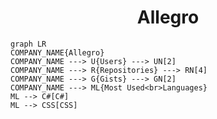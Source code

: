 <h1 align="center">Allegro</h1>

```mermaid
graph LR
COMPANY_NAME{Allegro}
COMPANY_NAME ---> U{Users} ---> UN[2]
COMPANY_NAME ---> R{Repositories} ---> RN[4]
COMPANY_NAME ---> G{Gists} ---> GN[2]
COMPANY_NAME ---> ML{Most Used<br>Languages}
ML --> C#[C#]
ML --> CSS[CSS]
```
